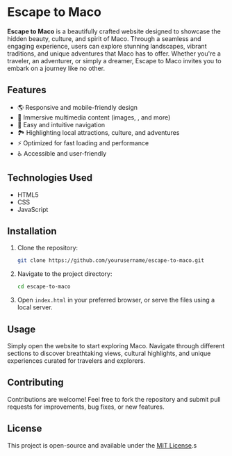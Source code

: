 # Escape to Maco

**Escape to Maco** is a beautifully crafted website designed to showcase the hidden beauty, culture, and spirit of Maco. Through a seamless and engaging experience, users can explore stunning landscapes, vibrant traditions, and unique adventures that Maco has to offer. Whether you're a traveler, an adventurer, or simply a dreamer, Escape to Maco invites you to embark on a journey like no other.

## Features

- 🌎 Responsive and mobile-friendly design
- 🎥 Immersive multimedia content (images, , and more)
- 🧭 Easy and intuitive navigation
- 🏞️ Highlighting local attractions, culture, and adventures
- ⚡ Optimized for fast loading and performance
- ♿ Accessible and user-friendly

## Technologies Used

- HTML5
- CSS
- JavaScript 

## Installation

1. Clone the repository:
   ```bash
   git clone https://github.com/yourusername/escape-to-maco.git
   ```

2. Navigate to the project directory:
   ```bash
   cd escape-to-maco
   ```

3. Open `index.html` in your preferred browser, or serve the files using a local server.

## Usage

Simply open the website to start exploring Maco. Navigate through different sections to discover breathtaking views, cultural highlights, and unique experiences curated for travelers and explorers.

## Contributing

Contributions are welcome! Feel free to fork the repository and submit pull requests for improvements, bug fixes, or new features.

## License

This project is open-source and available under the [MIT License](LICENSE).s
